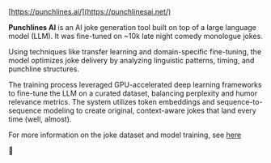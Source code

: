 [https://punchlines.ai/](https://punchlinesai.net/)

**Punchlines AI** is an AI joke generation tool built on top of a large language model (LLM). It was fine-tuned on ~10k late night comedy monologue jokes. 

Using techniques like transfer learning and domain-specific fine-tuning, the model optimizes joke delivery by analyzing linguistic patterns, timing, and punchline structures.

The training process leveraged GPU-accelerated deep learning frameworks to fine-tune the LLM on a curated dataset, balancing perplexity and humor relevance metrics. The system utilizes token embeddings and sequence-to-sequence modeling to create original, context-aware jokes that land every time (well, almost).

For more information on the joke dataset and model training, see [here](https://punchlinesai.net/)

🤖
